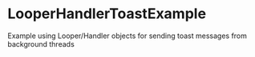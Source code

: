 # LooperHandlerToastExample
Example using Looper/Handler objects for sending toast messages from background threads
